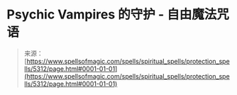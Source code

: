 <!--yml

category: 未分类

date: 2024-06-12 18:39:25

-->

# Psychic Vampires 的守护 - 自由魔法咒语

> 来源：[https://www.spellsofmagic.com/spells/spiritual_spells/protection_spells/5312/page.html#0001-01-01](https://www.spellsofmagic.com/spells/spiritual_spells/protection_spells/5312/page.html#0001-01-01)
